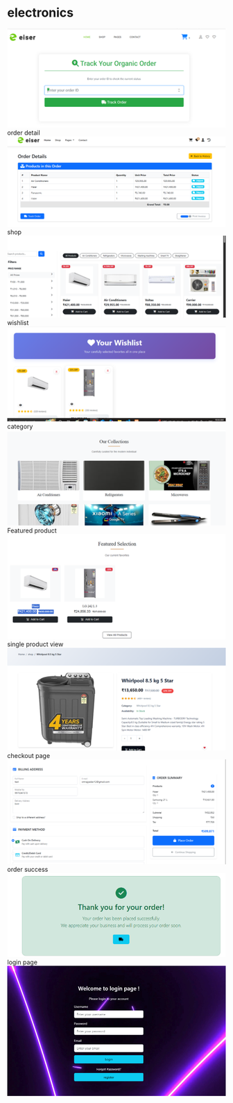 # electronics
![alt text](image.png)
order detail
![alt text](image-1.png)
shop 
![alt text](image-2.png)
wishlist
![alt text](image-3.png)
category
![alt text](image-4.png)
Featured  product
![alt text](image-5.png)
single product view
![alt text](image-6.png)
checkout page
![alt text](image-7.png)
order success
![alt text](image-8.png)
login page
![alt text](image-9.png)